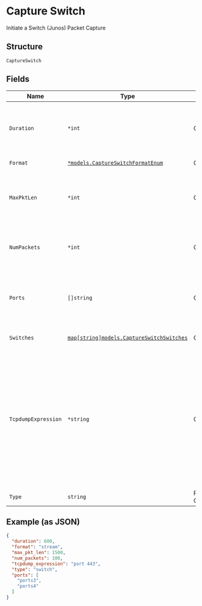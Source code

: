
# Capture Switch

Initiate a Switch (Junos) Packet Capture

## Structure

`CaptureSwitch`

## Fields

| Name | Type | Tags | Description |
|  --- | --- | --- | --- |
| `Duration` | `*int` | Optional | duration of the capture, in seconds<br>**Default**: `600`<br>**Constraints**: `>= 0`, `<= 86400` |
| `Format` | [`*models.CaptureSwitchFormatEnum`](../../doc/models/capture-switch-format-enum.md) | Optional | **Default**: `"stream"` |
| `MaxPktLen` | `*int` | Optional | max_len of each packet to capture<br>**Default**: `512`<br>**Constraints**: `>= 128`, `<= 2048` |
| `NumPackets` | `*int` | Optional | number of packets to capture, 0 for unlimited<br>**Default**: `1024` |
| `Ports` | `[]string` | Optional | dict of port which uses port id as the key<br>**Constraints**: *Maximum Items*: `6` |
| `Switches` | [`map[string]models.CaptureSwitchSwitches`](../../doc/models/capture-switch-switches.md) | Optional | Property key is the switch mac |
| `TcpdumpExpression` | `*string` | Optional | tcpdump expression, port specific if specified under ports dict, otherwise applicable across ports if specified at top level of payload. Port specific value overrides top level value when both exist. |
| `Type` | `string` | Required, Constant | **Default**: `"switch"` |

## Example (as JSON)

```json
{
  "duration": 600,
  "format": "stream",
  "max_pkt_len": 1500,
  "num_packets": 100,
  "tcpdump_expression": "port 443",
  "type": "switch",
  "ports": [
    "ports3",
    "ports4"
  ]
}
```

